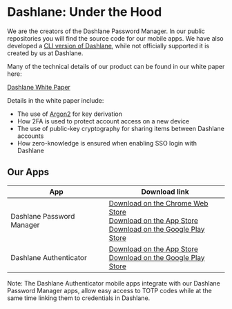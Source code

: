 # Dashlane: Under the Hood

We are the creators of the Dashlane Password Manager. In our public repositories you will find the source code for our mobile apps. We have also developed a [CLI version of Dashlane](https://github.com/Dashlane/dashlane-cli), while not officially supported it is created by us at Dashlane.


Many of the technical details of our product can be found in our white paper here:

[Dashlane White Paper](https://www.dashlane.com/download/whitepaper-en.pdf)

Details in the white paper include:

- The use of [Argon2](https://github.com/P-H-C/phc-winner-argon2) for key derivation
- How 2FA is used to protect account access on a new device
- The use of public-key cryptography for sharing items between Dashlane accounts
- How zero-knowledge is ensured when enabling SSO login with Dashlane

## Our Apps

|  App |  Download link |
|---|---|
| Dashlane Password Manager   |  [Download on the Chrome Web Store](https://chrome.google.com/webstore/detail/dashlane-%E2%80%94-password-manag/fdjamakpfbbddfjaooikfcpapjohcfmg)</br>[Download on the App Store](https://apps.apple.com/app/dashlane/id517914548)</br>[Download on the Google Play Store](https://play.google.com/store/apps/details?id=com.dashlane)
| Dashlane Authenticator   |  [Download on the App Store](https://apps.apple.com/app/dashlane-authenticator/id1582978196)</br>[Download on the Google Play Store](https://play.google.com/store/apps/details?id=com.dashlane.authenticator) |

Note: The Dashlane Authenticator mobile apps integrate with our Dashlane Password Manager apps, allow easy access to TOTP codes while at the same time linking them to credentials in Dashlane.
